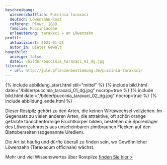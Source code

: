 ```yaml
---
beschreibung:
  wissenschaftlich: Puccinia taraxaci
  deutsch: Löwenzahn-Rost
  referenz: Plowr. 1889
  familie: Pucciniaceae
  erlaeuterung: taraxaci = an Löwenzahn
profil:
  aktualisiert: 2021-01-31
  autor_in: Dieter Gewalt
hauptbild:
  anzeige: false
  datei: /bilder/puccinia_taraxaci_01_dg.jpg
literatur:
  - url: http://jule.pflanzenbestimmung.de/puccinia-taraxaci/
---
```

{% include abbildung_start.html stil="mittel" %}
{% include bild.html datei="/bilder/puccinia_taraxaci_01_dg.jpg" nocrop=true %}
{% include bild.html datei="/bilder/puccinia_taraxaci_02_dg.jpg" nocrop=true %}
{% include abbildung_ende.html %}

Dieser Rostpilz gehört zu den Arten, die keinen Wirtswechsel vollziehen. Im Gegensatz zu vielen anderen Arten, die attraktive, oft schön orange gefärbte tönnchenförmige Fruchtkörper bilden, bestehen die Sporenlager des Löwenzahnrosts aus unscheinbaren zimtbraunen Flecken auf den Blattoberseiten (sogenannte Uredien).

Die Art ist häufig und dürfte überall zu finden sein, wo Gewöhnlicher Löwenzahn (Taraxacum officinale) wächst.

Mehr und viel Wissenswertes über Rostpilze [finden Sie hier >](/verwandt/rostpilze)